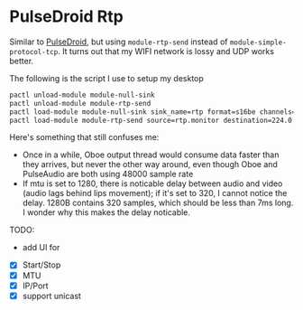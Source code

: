 # PulseDroid Rtp

Similar to [PulseDroid](https://github.com/dront78/PulseDroid), but
using `module-rtp-send` instead of `module-simple-protocol-tcp`. It
turns out that my WIFI network is lossy and UDP works better.

The following is the script I use to setup my desktop

```bash
pactl unload-module module-null-sink
pactl unload-module module-rtp-send
pactl load-module module-null-sink sink_name=rtp format=s16be channels=2 rate=48000
pactl load-module module-rtp-send source=rtp.monitor destination=224.0.0.56 port=4010 mtu=320
```

Here's something that still confuses me:

- Once in a while, Oboe output thread would consume data faster than
  they arrives, but never the other way around, even though Oboe and
  PulseAudio are both using 48000 sample rate
- If mtu is set to 1280, there is noticable delay between audio and
  video (audio lags behind lips movement); if it's set to 320, I
  cannot notice the delay. 1280B contains 320 samples, which should be
  less than 7ms long. I wonder why this makes the delay noticable.

TODO:

- add UI for
 - [x] Start/Stop
 - [x] MTU
 - [x] IP/Port
- [x] support unicast
